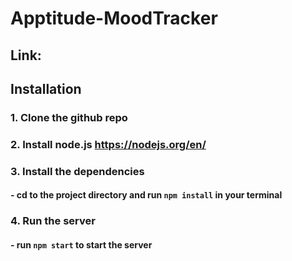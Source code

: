 # Apptitude-MoodTracker

## Link: 

## Installation
### 1. Clone the github repo

### 2. Install node.js https://nodejs.org/en/

### 3. Install the dependencies
  #### - cd to the project directory and run ```npm install``` in your terminal

### 4. Run the server
  #### - run ```npm start``` to start the server

